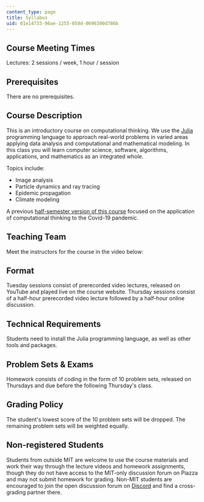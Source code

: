 ```yaml
---
content_type: page
title: Syllabus
uid: 01e14733-96ae-1255-058d-0696300d786b
---
```


Course Meeting Times
--------------------

Lectures: 2 sessions / week, 1 hour / session

Prerequisites
-------------

There are no prerequisites.

Course Description
------------------

This is an introductory course on computational thinking. We use the [Julia](https://julialang.org/) programming language to approach real-world problems in varied areas applying data analysis and computational and mathematical modeling. In this class you will learn computer science, software, algorithms, applications, and mathematics as an integrated whole.

Topics include:

*   Image analysis
*   Particle dynamics and ray tracing
*   Epidemic propagation
*   Climate modeling

A previous [half-semester version of this course](/courses/18-s190-introduction-to-computational-thinking-with-julia-with-applications-to-modeling-the-covid-19-pandemic-spring-2020/) focused on the application of computational thinking to the Covid-19 pandemic. 

Teaching Team
-------------

Meet the instructors for the course in the video below:

Format
------

Tuesday sessions consist of prerecorded video lectures, released on YouTube and played live on the course website. Thursday sessions consist of a half-hour prerecorded video lecture followed by a half-hour online discussion.

Technical Requirements
----------------------

Students need to install the Julia programming language, as well as other tools and packages.

Problem Sets & Exams
--------------------

Homework consists of coding in the form of 10 problem sets, released on Thursdays and due before the following Thursday's class. 

Grading Policy
--------------

The student's lowest score of the 10 problem sets will be dropped. The remaining problem sets will be weighted equally.

Non-registered Students
-----------------------

Students from outside MIT are welcome to use the course materials and work their way through the lecture videos and homework assignments, though they do not have access to the MIT-only discussion forum on Piazza and may not submit homework for grading. Non-MIT students are encouraged to join the open discussion forum on [Discord](https://discord.com/invite/Z5qnVf8) and find a cross-grading partner there.